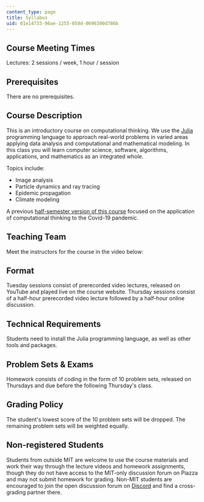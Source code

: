 ```yaml
---
content_type: page
title: Syllabus
uid: 01e14733-96ae-1255-058d-0696300d786b
---
```


Course Meeting Times
--------------------

Lectures: 2 sessions / week, 1 hour / session

Prerequisites
-------------

There are no prerequisites.

Course Description
------------------

This is an introductory course on computational thinking. We use the [Julia](https://julialang.org/) programming language to approach real-world problems in varied areas applying data analysis and computational and mathematical modeling. In this class you will learn computer science, software, algorithms, applications, and mathematics as an integrated whole.

Topics include:

*   Image analysis
*   Particle dynamics and ray tracing
*   Epidemic propagation
*   Climate modeling

A previous [half-semester version of this course](/courses/18-s190-introduction-to-computational-thinking-with-julia-with-applications-to-modeling-the-covid-19-pandemic-spring-2020/) focused on the application of computational thinking to the Covid-19 pandemic. 

Teaching Team
-------------

Meet the instructors for the course in the video below:

Format
------

Tuesday sessions consist of prerecorded video lectures, released on YouTube and played live on the course website. Thursday sessions consist of a half-hour prerecorded video lecture followed by a half-hour online discussion.

Technical Requirements
----------------------

Students need to install the Julia programming language, as well as other tools and packages.

Problem Sets & Exams
--------------------

Homework consists of coding in the form of 10 problem sets, released on Thursdays and due before the following Thursday's class. 

Grading Policy
--------------

The student's lowest score of the 10 problem sets will be dropped. The remaining problem sets will be weighted equally.

Non-registered Students
-----------------------

Students from outside MIT are welcome to use the course materials and work their way through the lecture videos and homework assignments, though they do not have access to the MIT-only discussion forum on Piazza and may not submit homework for grading. Non-MIT students are encouraged to join the open discussion forum on [Discord](https://discord.com/invite/Z5qnVf8) and find a cross-grading partner there.